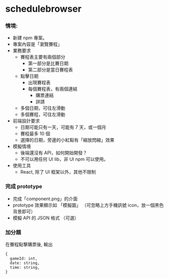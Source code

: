 # schedulebrowser
### 情境:

- 新建 npm 專案。
- 專案內容是「瀏覽賽程」
- 業務要求
  - 賽程表主要有兩個部分
	- 第一部分是比賽日期
	- 第二部分是當日賽程表
  - 點擊日期
    - 出現賽程表
    - 每個賽程表，有兩個連結
      - 購票連結
      - 詳請
  - 多個日期，可往左滑動
  - 多個賽程，可往左滑動
- 前端設計要求
  - 日期可能只有一天，可能有 7 天，或一個月
  - 賽程最多 10 個
  - 選擇的日期，旁邊的小紅點有「縮放閃縮」效果
- 模擬情境
  - 後端還沒有 API，如何開始開發？
  - 不可以用任何 UI lib，非 UI npm 可以使用。
- 使用工具
  - React, 除了 UI 框架以外，其他不限制

### 完成 prototype

- 完成「component.png」的介面
- prototype 效果顯示如 「模擬圖」 （可忽略上方手機訊號 icon，放一個黑色背景即可）
- 模擬 API 的 JSON 格式 （可選）

### 加分題

在賽程點擊購票後, 輸出

```
{
  gameId: int,
  date: string,
  time: string,
}
```
